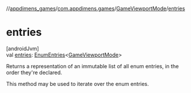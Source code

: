 //[appdimens_games](../../../index.md)/[com.appdimens.games](../index.md)/[GameViewportMode](index.md)/[entries](entries.md)

# entries

[androidJvm]\
val [entries](entries.md): [EnumEntries](https://kotlinlang.org/api/core/kotlin-stdlib/kotlin.enums/-enum-entries/index.html)&lt;[GameViewportMode](index.md)&gt;

Returns a representation of an immutable list of all enum entries, in the order they're declared.

This method may be used to iterate over the enum entries.